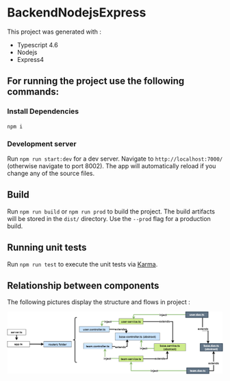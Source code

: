 
# BackendNodejsExpress
This project was generated with :

- Typescript 4.6
- Nodejs
- Express4

## For running the project use the following commands:

### Install Dependencies
```shell
npm i
```

### Development server
Run `npm run start:dev` for a dev server. Navigate to `http://localhost:7000/` (otherwise navigate to port 8002). The app will automatically reload if you change any of the source files.

## Build
Run `npm run build`  or `npm run prod` to build the project. The build artifacts will be stored in the `dist/` directory. Use the `--prod` flag for a production build.

## Running unit tests
Run `npm run test` to execute the unit tests via [Karma](https://karma-runner.github.io).


## Relationship between components

The following pictures display the structure and flows in project :  

![img](src/assets/leaderboard-backend.drawio.png)
